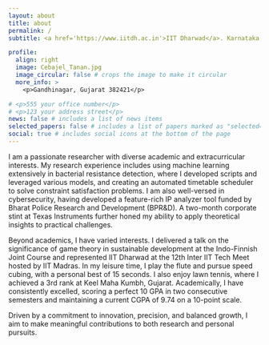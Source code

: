 ```yaml
---
layout: about
title: about
permalink: /
subtitle: <a href='https://www.iitdh.ac.in'>IIT Dharwad</a>. Karnataka, India.

profile:
  align: right
  image: Cebajel_Tanan.jpg
  image_circular: false # crops the image to make it circular
  more_info: >
    <p>Gandhinagar, Gujarat 382421</p>

# <p>555 your office number</p>
# <p>123 your address street</p>
news: false # includes a list of news items
selected_papers: false # includes a list of papers marked as "selected={true}"
social: true # includes social icons at the bottom of the page
---
```


<!-- Write your biography here. Tell the world about yourself. Link to your favorite [subreddit](http://reddit.com). You can put a picture in, too. The code is already in, just name your picture `prof_pic.jpg` and put it in the `img/` folder.

Put your address / P.O. box / other info right below your picture. You can also disable any of these elements by editing `profile` property of the YAML header of your `_pages/about.md`. Edit `_bibliography/papers.bib` and Jekyll will render your [publications page](/al-folio/publications/) automatically.

Link to your social media connections, too. This theme is set up to use [Font Awesome icons](https://fontawesome.com/) and [Academicons](https://jpswalsh.github.io/academicons/), like the ones below. Add your Facebook, Twitter, LinkedIn, Google Scholar, or just disable all of them. -->
I am a passionate researcher with diverse academic and extracurricular interests. My research experience includes using machine learning extensively in bacterial resistance detection, where I developed scripts and leveraged various models, and creating an automated timetable scheduler to solve constraint satisfaction problems. I am also well-versed in cybersecurity, having developed a feature-rich IP analyzer tool funded by Bharat Police Research and Development (BPR&D). A two-month corporate stint at Texas Instruments further honed my ability to apply theoretical insights to practical challenges.

Beyond academics, I have varied interests. I delivered a talk on the significance of game theory in sustainable development at the Indo-Finnish Joint Course and represented IIT Dharwad at the 12th Inter IIT Tech Meet hosted by IIT Madras. In my leisure time, I play the flute and pursue speed cubing, with a personal best of 15 seconds. I also enjoy lawn tennis, where I achieved a 3rd rank at Keel Maha Kumbh, Gujarat. Academically, I have consistently excelled, scoring a perfect 10 GPA in two consecutive semesters and maintaining a current CGPA of 9.74 on a 10-point scale.

Driven by a commitment to innovation, precision, and balanced growth, I aim to make meaningful contributions to both research and personal pursuits.
